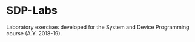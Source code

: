 # SDP-Labs
Laboratory exercises developed for the System and Device Programming course (A.Y. 2018-19).
